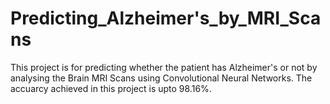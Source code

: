 # Predicting_Alzheimer's_by_MRI_Scans
This project is for predicting whether the patient has Alzheimer's or not by analysing the Brain MRI Scans using Convolutional Neural Networks.
The accuarcy achieved in this project is upto 98.16%.
